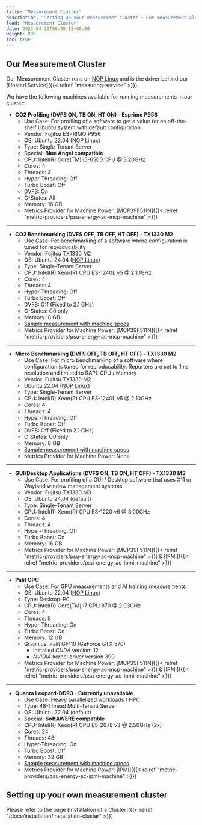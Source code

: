 ```yaml
---
title: "Measurement Cluster"
description: "Setting up your measurement cluster - Our measurement cluster"
lead: "Measurement Cluster"
date: 2023-04-10T08:49:15+00:00
weight: 880
toc: true
---
```



## Our Measurement Cluster

Our Measurement Cluster runs on [NOP Linux](https://www.green-coding.io/blog/nop-linux/) and is the driver behind our [Hosted Service]({{< relref "measuring-service" >}}).

We have the following machines available for running measurements in our cluster:

- **CO2 Profiling (DVFS ON, TB ON, HT ON) - Esprimo P956**
    + Use Case: For profiling of a software to get a value for an off-the-shelf Ubuntu system with default configuration
    + Vendor: Fujitsu ESPRIMO P956
    + OS: Ubuntu 22.04 ([NOP Linux](https://www.green-coding.io/blog/nop-linux/))
    + Type: Single-Tenant Server 
    + Special: **Blue Angel compatible**
    + CPU: Intel(R) Core(TM) i5-6500 CPU @ 3.20GHz
    + Cores: 4
    + Threads: 4
    + Hyper-Threading: Off
    + Turbo Boost: Off
    + DVFS: On
    + C-States: All
    + Memory: 16 GB
    + Metrics Provider for Machine Power: [MCP39F511N]({{< relref "metric-providers/psu-energy-ac-mcp-machine" >}})

---

- **CO2 Benchmarking (DVFS OFF, TB OFF, HT OFF) - TX1330 M2**
    + Use Case: For benchmarking of a software where configuration is tuned for reproducability
    + Vendor: Fujitsu TX1330 M2
    + OS: Ubuntu 24.04 ([NOP Linux](https://www.green-coding.io/blog/nop-linux/))
    + Type: Single-Tenant Server 
    + CPU: Intel(R) Xeon(R) CPU E3-1240L v5 @ 2.10GHz
    + Cores: 4
    + Threads: 4
    + Hyper-Threading: Off
    + Turbo Boost: Off
    + DVFS: Off (Fixed to 2.1 GHz)
    + C-States: C0 only
    + Memory: 8 GB 
    + [Sample measurement with machine specs](https://metrics.green-coding.io/stats.html?id=9784422b-f4c6-42f3-addd-9e4c0833da74)
    + Metrics Provider for Machine Power: [MCP39F511N]({{< relref "metric-providers/psu-energy-ac-mcp-machine" >}})

---

- **Micro Benchmarking (DVFS OFF, TB OFF, HT OFF) - TX1330 M2**
    + Use Case: For micro benchmarking of a software where configuration is tuned for reproducability. Reporters are set to 1ms resolution and limited to RAPL CPU / Memory
    + Vendor: Fujitsu TX1330 M2
    + Ubuntu 22.04 ([NOP Linux](https://www.green-coding.io/blog/nop-linux/))
    + Type: Single-Tenant Server 
    + CPU: Intel(R) Xeon(R) CPU E3-1240L v5 @ 2.10GHz
    + Cores: 4
    + Threads: 4
    + Hyper-Threading: Off
    + Turbo Boost: Off
    + DVFS: Off (Fixed to 2.1 GHz)
    + C-States: C0 only
    + Memory: 8 GB
    + [Sample measurement with machine specs](https://metrics.green-coding.io/stats.html?id=262f1df0-ac6c-4e74-8d08-9c13c0b25293)
    + Metrics Provider for Machine Power: None

---

- **GUI/Desktop Applications (DVFS ON, TB ON, HT OFF) - TX1330 M3**
    + Use Case: For profiling of a GUI / Desktop software that uses X11 or Wayland window management systems
    + Vendor: Fujitsu TX1330 M3
    + OS: Ubuntu 24.04 (default)
    + Type: Single-Tenant Server 
    + CPU: Intel(R) Xeon(R) CPU E3-1220 v6 @ 3.00GHz
    + Cores: 4
    + Threads: 4
    + Hyper-Threading: Off
    + Turbo Boost: On
    + Memory: 16 GB
    + Metrics Provider for Machine Power: [MCP39F511N]({{< relref "metric-providers/psu-energy-ac-mcp-machine" >}}) & [IPMI]({{< relref "metric-providers/psu-energy-ac-ipmi-machine" >}})

---

- **Palit GPU**
    + Use Case: For GPU measurements and AI training measurements
    + OS: Ubuntu 22.04 ([NOP Linux](https://www.green-coding.io/blog/nop-linux/))
    + Type: Desktop-PC
    + CPU: Intel(R) Core(TM) i7 CPU 870 @ 2.93GHz
    + Cores: 4
    + Threads: 8
    + Hyper-Threading: On
    + Turbo Boost: On
    + Memory: 12 GB
    + Graphics: Palit GF110 (GeForce GTX 570)
        * Installed *CUDA* version: 12
        * *NVIDIA* kernel driver version 390
    + Metrics Provider for Machine Power: [MCP39F511N]({{< relref "metric-providers/psu-energy-ac-mcp-machine" >}}) & [IPMI]({{< relref "metric-providers/psu-energy-ac-ipmi-machine" >}})

---

- **Quanta Leopard-DDR3 - Currently unavailable**
    + Use Case: Heavy parallelized workloads / HPC
    + Type: 48-Thread Multi-Tenant Server 
    + OS: Ubuntu 22.04 (default)
    + Special: **SoftAWERE compatible**
    + CPU: Intel(R) Xeon(R) CPU E5-2678 v3 @ 2.50GHz (2x)
    + Cores: 24
    + Threads: 48
    + Hyper-Threading: On
    + Turbo Boost: Off
    + Memory: 32 GB
    + [Sample measurement with machine specs](https://metrics.green-coding.io/stats.html?id=72596fdf-b393-4cef-bb98-45679ae928f5)
    + Metrics Provider for Machine Power: [IPMI]({{< relref "metric-providers/psu-energy-ac-ipmi-machine" >}})


## Setting up your own measurement cluster

Please refer to the page [Installation of a Cluster]({{< relref "/docs/installation/installation-cluster" >}})
